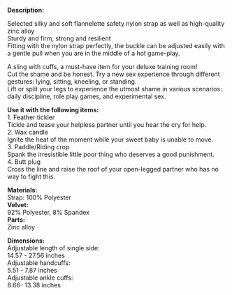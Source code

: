**Description:**

Selected silky and soft flannelette safety nylon strap as well as high-quality zinc alloy  
Sturdy and firm, strong and resilient  
Fitting with the nylon strap perfectly, the buckle can be adjusted easily with a gentle pull when you are in the middle of a hot game-play.  
  
A sling with cuffs, a must-have item for your deluxe training room!  
Cut the shame and be honest. Try a new sex experience through different gestures: lying, sitting, kneeling, or standing.  
Lift or split your legs to experience the utmost shame in various scenarios: daily discipline, role play games, and experimental sex.

  
**Use it with the following items:**  
1\. Feather tickler  
Tickle and tease your helpless partner until you hear the cry for help.  
2\. Wax candle  
Ignite the heat of the moment while your sweet baby is unable to move.  
3\. Paddle/Riding crop  
Spank the irresistible little poor thing who deserves a good punishment.  
4\. Butt plug  
Cross the line and raise the roof of your open-legged partner who has no way to fight this.

**Materials:**  
Strap: 100% Polyester  
**Velvet:**  
92% Polyester, 8% Spandex  
**Parts:**  
Zinc alloy  
  
**Dimensions:**  
Adjustable length of single side:  
14.57 - 27.56 inches  
Adjustable handcuffs:  
5.51 - 7.87 inches  
Adjustable ankle cuffs:  
8.66- 13.38 inches